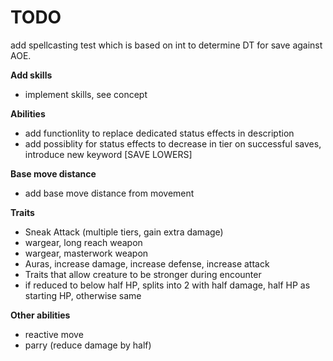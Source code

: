 # TODO

add spellcasting test which is based on int to determine DT for save against AOE.

**Add skills**
- implement skills, see concept

**Abilities**
- add functionlity to replace dedicated status effects in description
- add possiblity for status effects to decrease in tier on successful saves, introduce new keyword [SAVE LOWERS]

**Base move distance**
- add base move distance from movement

**Traits**
- Sneak Attack (multiple tiers, gain extra damage)
- wargear, long reach weapon
- wargear, masterwork weapon
- Auras, increase damage, increase defense, increase attack
- Traits that allow creature to be stronger during encounter
- if reduced to below half HP, splits into 2 with half damage, half HP as starting HP, otherwise same

**Other abilities**
- reactive move
- parry (reduce damage by half)